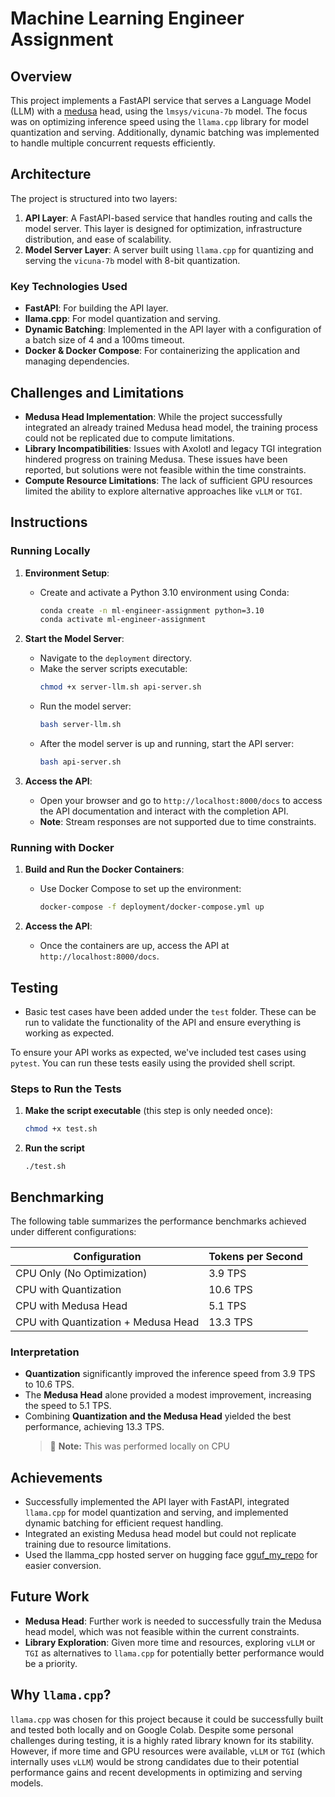 # **Machine Learning Engineer Assignment**

## **Overview**

This project implements a FastAPI service that serves a Language Model (LLM) with a [medusa](https://github.com/FasterDecoding/Medusa) head, using the `lmsys/vicuna-7b` model. The focus was on optimizing inference speed using the `llama.cpp` library for model quantization and serving. Additionally, dynamic batching was implemented to handle multiple concurrent requests efficiently.

## **Architecture**

The project is structured into two layers:

1. **API Layer**: A FastAPI-based service that handles routing and calls the model server. This layer is designed for optimization, infrastructure distribution, and ease of scalability.
2. **Model Server Layer**: A server built using `llama.cpp` for quantizing and serving the `vicuna-7b` model with 8-bit quantization.

### **Key Technologies Used**

- **FastAPI**: For building the API layer.
- **llama.cpp**: For model quantization and serving.
- **Dynamic Batching**: Implemented in the API layer with a configuration of a batch size of 4 and a 100ms timeout.
- **Docker & Docker Compose**: For containerizing the application and managing dependencies.

## **Challenges and Limitations**

- **Medusa Head Implementation**: While the project successfully integrated an already trained Medusa head model, the training process could not be replicated due to compute limitations.
- **Library Incompatibilities**: Issues with Axolotl and legacy TGI integration hindered progress on training Medusa. These issues have been reported, but solutions were not feasible within the time constraints.
- **Compute Resource Limitations**: The lack of sufficient GPU resources limited the ability to explore alternative approaches like `vLLM` or `TGI`.

## **Instructions**

### **Running Locally**

1. **Environment Setup**:

   - Create and activate a Python 3.10 environment using Conda:
     ```bash
     conda create -n ml-engineer-assignment python=3.10
     conda activate ml-engineer-assignment
     ```

2. **Start the Model Server**:

   - Navigate to the `deployment` directory.
   - Make the server scripts executable:
     ```bash
     chmod +x server-llm.sh api-server.sh
     ```
   - Run the model server:
     ```bash
     bash server-llm.sh
     ```
   - After the model server is up and running, start the API server:
     ```bash
     bash api-server.sh
     ```

3. **Access the API**:
   - Open your browser and go to `http://localhost:8000/docs` to access the API documentation and interact with the completion API.
   - **Note**: Stream responses are not supported due to time constraints.

### **Running with Docker**

1. **Build and Run the Docker Containers**:

   - Use Docker Compose to set up the environment:
     ```bash
     docker-compose -f deployment/docker-compose.yml up
     ```

2. **Access the API**:
   - Once the containers are up, access the API at `http://localhost:8000/docs`.

## **Testing**

- Basic test cases have been added under the `test` folder. These can be run to validate the functionality of the API and ensure everything is working as expected.

To ensure your API works as expected, we've included test cases using `pytest`. You can run these tests easily using the provided shell script.

### Steps to Run the Tests

1. **Make the script executable** (this step is only needed once):

   ```sh
   chmod +x test.sh
   ```

2. **Run the script**

   ```
   ./test.sh
   ```

## **Benchmarking**

The following table summarizes the performance benchmarks achieved under different configurations:

| **Configuration**                   | **Tokens per Second** |
| ----------------------------------- | --------------------- |
| CPU Only (No Optimization)          | 3.9 TPS               |
| CPU with Quantization               | 10.6 TPS              |
| CPU with Medusa Head                | 5.1 TPS               |
| CPU with Quantization + Medusa Head | 13.3 TPS              |

### **Interpretation**

- **Quantization** significantly improved the inference speed from 3.9 TPS to 10.6 TPS.
- The **Medusa Head** alone provided a modest improvement, increasing the speed to 5.1 TPS.
- Combining **Quantization and the Medusa Head** yielded the best performance, achieving 13.3 TPS.
  > 🚨 **Note:** This was performed locally on CPU

## **Achievements**

- Successfully implemented the API layer with FastAPI, integrated `llama.cpp` for model quantization and serving, and implemented dynamic batching for efficient request handling.
- Integrated an existing Medusa head model but could not replicate training due to resource limitations.
- Used the llamma_cpp hosted server on hugging face [gguf_my_repo](https://huggingface.co/spaces/ggml-org/gguf-my-repo) for easier conversion. 

## **Future Work**

- **Medusa Head**: Further work is needed to successfully train the Medusa head model, which was not feasible within the current constraints.
- **Library Exploration**: Given more time and resources, exploring `vLLM` or `TGI` as alternatives to `llama.cpp` for potentially better performance would be a priority.

## **Why `llama.cpp`?**

`llama.cpp` was chosen for this project because it could be successfully built and tested both locally and on Google Colab. Despite some personal challenges during testing, it is a highly rated library known for its stability. However, if more time and GPU resources were available, `vLLM` or `TGI` (which internally uses `vLLM`) would be strong candidates due to their potential performance gains and recent developments in optimizing and serving models.

